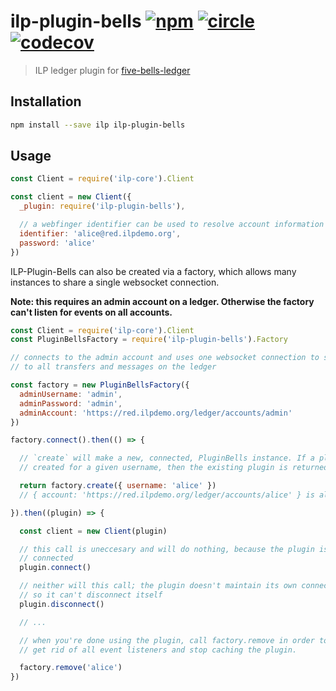 # ilp-plugin-bells [![npm][npm-image]][npm-url] [![circle][circle-image]][circle-url] [![codecov][codecov-image]][codecov-url]

[npm-image]: https://img.shields.io/npm/v/ilp-plugin-bells.svg?style=flat
[npm-url]: https://npmjs.org/package/ilp-plugin-bells
[circle-image]: https://circleci.com/gh/interledgerjs/ilp-plugin-bells.svg?style=shield
[circle-url]: https://circleci.com/gh/interledgerjs/ilp-plugin-bells
[codecov-image]: https://codecov.io/gh/interledgerjs/ilp-plugin-bells/branch/master/graph/badge.svg
[codecov-url]: https://codecov.io/gh/interledgerjs/ilp-plugin-bells

> ILP ledger plugin for [five-bells-ledger](https://github.com/interledgerjs/five-bells-ledger)

## Installation

``` sh
npm install --save ilp ilp-plugin-bells
```

## Usage

``` js
const Client = require('ilp-core').Client

const client = new Client({
  _plugin: require('ilp-plugin-bells'),

  // a webfinger identifier can be used to resolve account information
  identifier: 'alice@red.ilpdemo.org',
  password: 'alice'
})
```

ILP-Plugin-Bells can also be created via a factory, which allows many instances
to share a single websocket connection.

**Note: this requires an admin account on a ledger. Otherwise the factory can't
listen for events on all accounts.**

```js
const Client = require('ilp-core').Client
const PluginBellsFactory = require('ilp-plugin-bells').Factory

// connects to the admin account and uses one websocket connection to subscribe
// to all transfers and messages on the ledger

const factory = new PluginBellsFactory({
  adminUsername: 'admin',
  adminPassword: 'admin',
  adminAccount: 'https://red.ilpdemo.org/ledger/accounts/admin' 
})

factory.connect().then(() => {

  // `create` will make a new, connected, PluginBells instance. If a plugin is already
  // created for a given username, then the existing plugin is returned from `create`

  return factory.create({ username: 'alice' })
  // { account: 'https://red.ilpdemo.org/ledger/accounts/alice' } is also valid

}).then((plugin) => {

  const client = new Client(plugin)

  // this call is uneccesary and will do nothing, because the plugin is already
  // connected
  plugin.connect()

  // neither will this call; the plugin doesn't maintain its own connection,
  // so it can't disconnect itself
  plugin.disconnect()

  // ...

  // when you're done using the plugin, call factory.remove in order to
  // get rid of all event listeners and stop caching the plugin.

  factory.remove('alice')
})
